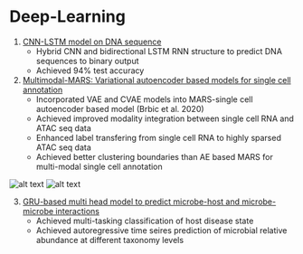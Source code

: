 # Deep-Learning
1. [CNN-LSTM model on DNA sequence](https://github.com/estelleyao0530/Deep-Learning/tree/main/CNN-LSTM%20DNA%20sequence)
   - Hybrid CNN and bidirectional LSTM RNN structure to predict DNA sequences to binary output
   - Achieved 94% test accuracy
2. [Multimodal-MARS: Variational autoencoder based models for single cell annotation](https://github.com/estelleyao0530/Deep-Learning/tree/main/Multimodal-MARS)
   - Incorporated VAE and CVAE models into MARS-single cell autoencoder based model (Brbic et al. 2020)
   - Achieved improved modality integration between single cell RNA and ATAC seq data
   - Enhanced label transfering from single cell RNA to highly sparsed ATAC seq data
   - Achieved better clustering boundaries than AE based MARS for multi-modal single cell annotation

![alt text](https://github.com/estelleyao0530/Deep-Learning/blob/main/Figure/mars_schematic.png)
![alt text](https://github.com/estelleyao0530/Deep-Learning/blob/main/Figure/mars_result.png)

3. [GRU-based multi head model to predict microbe-host and microbe-microbe interactions](https://github.com/estelleyao0530/Deep-Learning/blob/main/Autoregressive_microbe.ipynb)
   - Achieved multi-tasking classification of host disease state
   - Achieved autoregressive time seires prediction of microbial relative abundance at different taxonomy levels
